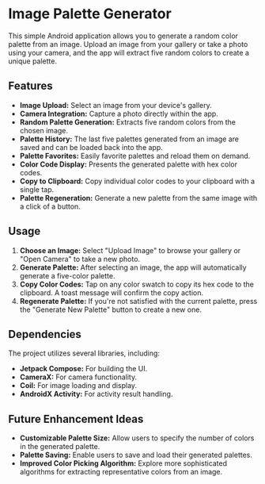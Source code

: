 # Image Palette Generator

This simple Android application allows you to generate a random color palette from an image.  Upload an image from your gallery or take a photo using your camera, and the app will extract five random colors to create a unique palette.

## Features

* **Image Upload:** Select an image from your device's gallery.
* **Camera Integration:** Capture a photo directly within the app.
* **Random Palette Generation:** Extracts five random colors from the chosen image.
* **Palette History:** The last five palettes generated from an image are saved and can be loaded back into the app.
* **Palette Favorites:** Easily favorite palettes and reload them on demand.
* **Color Code Display:** Presents the generated palette with hex color codes.
* **Copy to Clipboard:** Copy individual color codes to your clipboard with a single tap.
* **Palette Regeneration:** Generate a new palette from the same image with a click of a button.

## Usage

1. **Choose an Image:** Select "Upload Image" to browse your gallery or "Open Camera" to take a new photo.
2. **Generate Palette:** After selecting an image, the app will automatically generate a five-color palette.
3. **Copy Color Codes:** Tap on any color swatch to copy its hex code to the clipboard.  A toast message will confirm the copy action.
4. **Regenerate Palette:** If you're not satisfied with the current palette, press the "Generate New Palette" button to create a new one.

## Dependencies

The project utilizes several libraries, including:

* **Jetpack Compose:** For building the UI.
* **CameraX:** For camera functionality.
* **Coil:** For image loading and display.
* **AndroidX Activity:** For activity result handling.

## Future Enhancement Ideas

* **Customizable Palette Size:** Allow users to specify the number of colors in the generated palette.
* **Palette Saving:** Enable users to save and load their generated palettes.
* **Improved Color Picking Algorithm:** Explore more sophisticated algorithms for extracting representative colors from an image.
